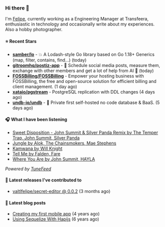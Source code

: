### Hi there 👋

I'm [Felipe](https://felipevm.com), currently working as a Engineering Manager at Transfeera, enthusiastic in technology and occasionally write about my experiences. Also a hobby photographer.

#### ⭐ Recent Stars
- **[samber/lo](https://github.com/samber/lo)** - 💥  A Lodash-style Go library based on Go 1.18&#43; Generics (map, filter, contains, find...) (today)
- **[gitroomhq/postiz-app](https://github.com/gitroomhq/postiz-app)** - 📨 Schedule social media posts, measure them, exchange with other members and get a lot of help from AI 🚀 (today)
- **[FOSSBilling/FOSSBilling](https://github.com/FOSSBilling/FOSSBilling)** - Empower your hosting business with FOSSBilling, the free and open-source solution for efficient billing and client management. (1 day ago)
- **[xataio/pgstream](https://github.com/xataio/pgstream)** - PostgreSQL replication with DDL changes (4 days ago)
- **[undb-io/undb](https://github.com/undb-io/undb)** - 🚀 Private first self-hosted no code database &amp; BaaS. (5 days ago)

#### 🎧 What I have been listening
- [Sweet Disposition - John Summit &amp; Silver Panda Remix by The Temper Trap, John Summit, Silver Panda](https://open.spotify.com/track/6rGf5AsEaVskU0pO2ewcUL)
- [Jungle by Alok, The Chainsmokers, Mae Stephens](https://open.spotify.com/track/0OvO2X2Q3i98dc5RcgEN3x)
- [Kamwana by Will Knight](https://open.spotify.com/track/6MI8bpSgRyd378YETBbNfZ)
- [Tell Me by Falden, Fare](https://open.spotify.com/track/2TLICM4QNi7BRg7Wa0kzdN)
- [Where You Are by John Summit, HAYLA](https://open.spotify.com/track/3pUz2qJe5nqZemi3hhIxMk)

_Powered by [TuneFeed](https://tunefeed.app?ref=valtlfelipe-gh-profile)_ 

#### 🚀 Latest releases I've contributed to


- [valtlfelipe/secret-editor @ 0.0.2](https://github.com/valtlfelipe/secret-editor/releases/tag/0.0.2) (3 months ago)

#### 📄 Latest blog posts
- [Creating my first mobile app](https://felipevm.com/posts/creating-my-first-mobile-app/) (4 years ago)
- [Using Sequelize With Hapijs](https://felipevm.com/posts/using-sequelize-with-hapijs/) (6 years ago)
